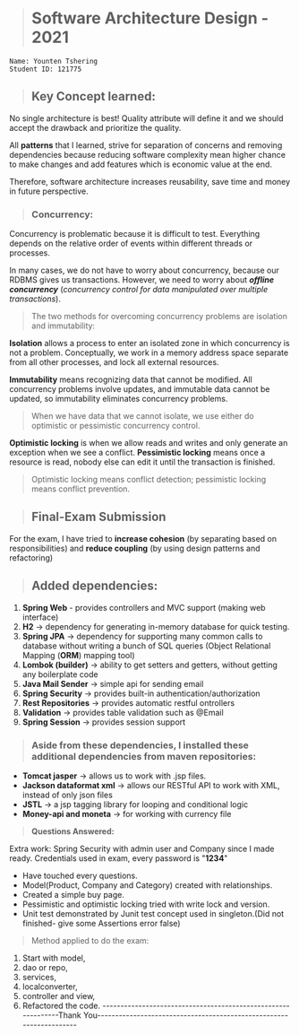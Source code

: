 ># **Software Architecture Design - 2021**

```
Name: Younten Tshering
Student ID: 121775
```

>## **Key Concept learned**:

No single architecture is best! Quality attribute will define it and we should accept the drawback and prioritize the quality.

All **patterns** that I learned, strive for separation of concerns and removing dependencies because reducing software complexity mean higher chance to make changes and add features which is economic value at the end.

Therefore, software architecture increases reusability, save time and money in future perspective.

>### **Concurrency**:

Concurrency is problematic because it is difficult to test. Everything depends on the relative order of events within different threads or processes.

In many cases, we do not have to worry about concurrency, because our RDBMS gives us transactions. However, we need to worry about ***offline concurrency*** (*concurrency control for data manipulated over multiple transactions*).

> The two methods for overcoming concurrency problems are isolation and immutability:

**Isolation** allows a process to enter an isolated zone in which concurrency is not a problem. Conceptually, we work in a memory address space separate from all other processes, and lock all external resources.

**Immutability** means recognizing data that cannot be modified. All concurrency problems involve updates, and immutable data cannot be updated, so immutability eliminates concurrency problems.

> When we have data that we cannot isolate, we use either do optimistic or pessimistic concurrency control.

**Optimistic locking** is when we allow reads and writes and only generate an exception when we see a conflict.
**Pessimistic locking** means once a resource is read, nobody else can edit it until the transaction is finished.

> Optimistic locking means conflict detection; pessimistic locking means conflict prevention.

>## **Final-Exam Submission** 

For the exam, I have tried to **increase cohesion** (by separating based on responsibilities) and **reduce coupling** (by using design patterns and refactoring)

>## Added dependencies:

1. **Spring Web** - provides controllers and MVC support (making web interface)
2. **H2** → dependency for generating in-memory database for quick testing.
3. **Spring JPA** → dependency for supporting many common calls to database without writing a bunch of SQL queries (Object Relational Mapping (**ORM**) mapping tool)
4. **Lombok (builder)** → ability to get setters and getters, without getting any boilerplate code
5. **Java Mail Sender** → simple api for sending email 
6. **Spring Security** → provides built-in authentication/authorization
7. **Rest Repositories** → provides automatic restful ontrollers
8. **Validation** → provides table validation such as @Email
9. **Spring Session** → provides session support

>### Aside from these dependencies, I installed these additional dependencies from maven repositories:

- **Tomcat jasper** → allows us to work with .jsp files.
- **Jackson dataformat xml** → allows our RESTful API to work with XML, instead of only json files
- **JSTL** → a jsp tagging library for looping and conditional logic
- **Money-api and moneta** → for working with currency file


> **Questions Answered:** 

Extra work: Spring Security with admin user and Company since I made ready.
Credentials used in exam, every password is "**1234**"

- Have touched every questions.
- Model(Product, Company and Category) created with relationships.
- Created a simple buy page.
- Pessimistic and optimistic locking tried with write lock and version.
- Unit test demonstrated by Junit test concept used in singleton.(Did not finished- give some Assertions error false)


> Method applied to do the exam:

1. Start with model,
2. dao or repo,
3. services, 
4. localconverter, 
5. controller and view,
6. Refactored the code.
--------------------------------------------------------------Thank You--------------------------------------------------------------------